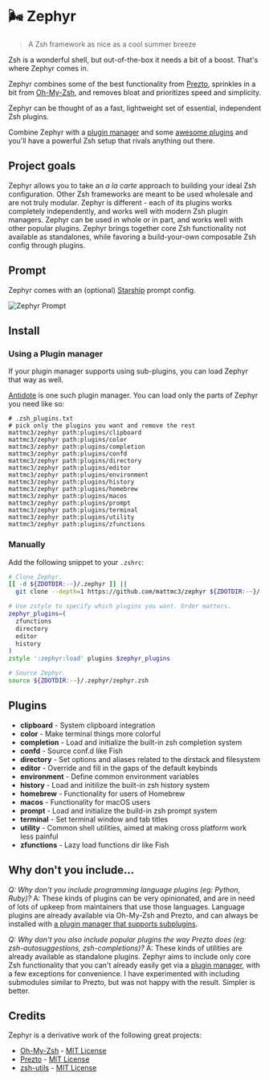 # :wind_face: Zephyr

> A Zsh framework as nice as a cool summer breeze

Zsh is a wonderful shell, but out-of-the-box it needs a bit of a boost. That's where Zephyr comes in.

Zephyr combines some of the best functionality from [Prezto][prezto], sprinkles in a bit from [Oh-My-Zsh][ohmyzsh], and removes bloat and prioritizes speed and simplicity.

Zephyr can be thought of as a fast, lightweight set of essential, independent Zsh plugins.

Combine Zephyr with a [plugin manager][antidote] and some [awesome plugins](https://github.com/unixorn/awesome-zsh-plugins) and you'll have a powerful Zsh setup that rivals anything out there.

## Project goals

Zephyr allows you to take an _a la carte_ approach to building your ideal Zsh configuration. Other Zsh frameworks are meant to be used wholesale and are not truly modular. Zephyr is different - each of its plugins works completely independently, and works well with modern Zsh plugin managers. Zephyr can be used in whole or in part, and works well with other popular plugins. Zephyr brings together core Zsh functionality not available as standalones, while favoring a build-your-own composable Zsh config through plugins.

## Prompt

Zephyr comes with an (optional) [Starship][starship] prompt config.

![Zephyr Prompt][terminal-img]

## Install

### Using a Plugin manager

If your plugin manager supports using sub-plugins, you can load Zephyr that way as well.

[Antidote][antidote] is one such plugin manager. You can load only the parts of Zephyr you need like so:

```shell
# .zsh_plugins.txt
# pick only the plugins you want and remove the rest
mattmc3/zephyr path:plugins/clipboard
mattmc3/zephyr path:plugins/color
mattmc3/zephyr path:plugins/completion
mattmc3/zephyr path:plugins/confd
mattmc3/zephyr path:plugins/directory
mattmc3/zephyr path:plugins/editor
mattmc3/zephyr path:plugins/environment
mattmc3/zephyr path:plugins/history
mattmc3/zephyr path:plugins/homebrew
mattmc3/zephyr path:plugins/macos
mattmc3/zephyr path:plugins/prompt
mattmc3/zephyr path:plugins/terminal
mattmc3/zephyr path:plugins/utility
mattmc3/zephyr path:plugins/zfunctions
```

### Manually

Add the following snippet to your `.zshrc`:

```zsh
# Clone Zephyr.
[[ -d ${ZDOTDIR:-~}/.zephyr ]] ||
  git clone --depth=1 https://github.com/mattmc3/zephyr ${ZDOTDIR:-~}/.zephyr

# Use zstyle to specify which plugins you want. Order matters.
zephyr_plugins=(
  zfunctions
  directory
  editor
  history
)
zstyle ':zephyr:load' plugins $zephyr_plugins

# Source Zephyr.
source ${ZDOTDIR:-~}/.zephyr/zephyr.zsh
```

## Plugins

- **clipboard** - System clipboard integration
- **color** - Make terminal things more colorful
- **completion** - Load and initialize the built-in zsh completion system
- **confd** - Source conf.d like Fish
- **directory** - Set options and aliases related to the dirstack and filesystem
- **editor** - Override and fill in the gaps of the default keybinds
- **environment** - Define common environment variables
- **history** - Load and initilize the built-in zsh history system
- **homebrew** - Functionality for users of Homebrew
- **macos** - Functionality for macOS users
- **prompt** - Load and initialize the build-in zsh prompt system
- **terminal** - Set terminal window and tab titles
- **utility** - Common shell utilities, aimed at making cross platform work less painful
- **zfunctions** - Lazy load functions dir like Fish

## Why don't you include...

_Q: Why don't you include programming language plugins (eg: Python, Ruby)?_
A: These kinds of plugins can be very opinionated, and are in need of lots of upkeep from maintainers that use those languages. Language plugins are already available via Oh-My-Zsh and Prezto, and can always be installed with [a plugin manager that supports subplugins][antidote].

_Q: Why don't you also include popular plugins the way Prezto does (eg: zsh-autosuggestions, zsh-completions)?_
A: These kinds of utilities are already available as standalone plugins. Zephyr aims to include only core Zsh functionality that you can't already easily get via a [plugin manager][antidote], with a few exceptions for convenience. I have experimented with including submodules similar to Prezto, but was not happy with the result. Simpler is better.

## Credits

Zephyr is a derivative work of the following great projects:

- [Oh-My-Zsh][ohmyzsh] - [MIT License][ohmyzsh-license]
- [Prezto][prezto] - [MIT License][prezto-license]
- [zsh-utils][zsh-utils] - [MIT License][zsh-utils-license]


[antidote]:           https://getantidote.github.io
[ohmyzsh]:            https://github.com/ohmyzsh/ohmyzsh
[ohmyzsh-license]:    https://github.com/ohmyzsh/ohmyzsh/blob/master/LICENSE.txt
[prezto]:             https://github.com/sorin-ionescu/prezto
[prezto-license]:     https://github.com/sorin-ionescu/prezto/blob/master/LICENSE
[zsh-utils]:          https://github.com/belak/zsh-utils
[zsh-utils-license]:  https://github.com/belak/zsh-utils/blob/main/LICENSE
[terminal-img]:       https://raw.githubusercontent.com/mattmc3/zephyr/resources/img/terminal.png
[starship]:           https://starship.rs
